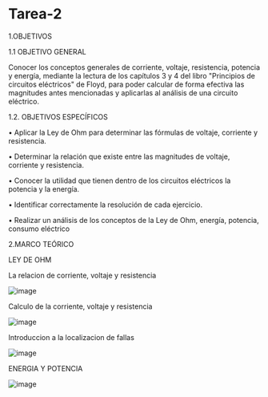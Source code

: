 # Tarea-2

1.OBJETIVOS

1.1 OBJETIVO GENERAL

Conocer los conceptos generales de corriente, voltaje, resistencia, potencia y energía, mediante la lectura de los capítulos 3 y 4 del libro "Principios de circuitos eléctricos" de Floyd, para poder calcular de forma efectiva las magnitudes antes mencionadas y aplicarlas al análisis de una circuito eléctrico.

1.2. OBJETIVOS ESPECÍFICOS

• Aplicar la Ley de Ohm para determinar las fórmulas de voltaje, corriente y resistencia.

• Determinar la relación que existe entre las magnitudes de voltaje, corriente y resistencia.

• Conocer la utilidad que tienen dentro de los circuitos eléctricos la potencia y la energía.

• Identificar correctamente la resolución de cada ejercicio.

• Realizar un análisis de los conceptos de la Ley de Ohm, energía, potencia, consumo eléctrico

2.MARCO TEÓRICO

LEY DE OHM

La relacion de corriente, voltaje y resistencia

![image](https://user-images.githubusercontent.com/105291794/170498175-ad4e8a32-e909-4a08-aa5c-9f60fcf22916.png)


Calculo de la corriente, voltaje y resistencia

![image](https://user-images.githubusercontent.com/105291794/170498446-1f830095-5e1f-495f-97f4-b90bceefcf0b.png)

Introduccion a la localizacion de fallas

![image](https://user-images.githubusercontent.com/105291794/170498511-e550c62e-3dbd-4cea-be77-5fa69cb9cdf3.png)

ENERGIA Y POTENCIA

![image](https://user-images.githubusercontent.com/105291794/170498585-64a04593-c420-44cb-813a-4dfe9961b1d2.png)






